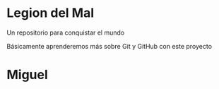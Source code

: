 # Legion del Mal
Un repositorio para conquistar el mundo

Básicamente aprenderemos más sobre Git y GitHub con este proyecto


# Miguel


